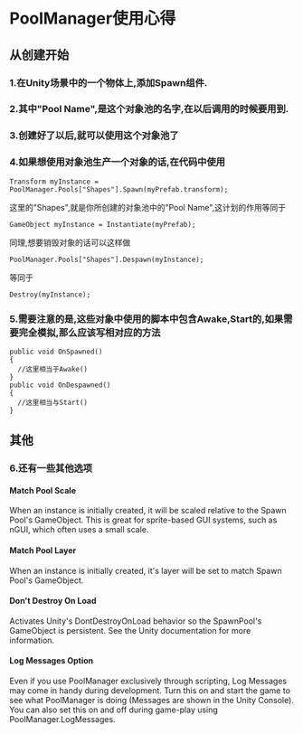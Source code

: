 # PoolManager使用心得


## 从创建开始

### 1.在Unity场景中的一个物体上,添加Spawn组件.

### 2.其中"Pool Name",是这个对象池的名字,在以后调用的时候要用到.

### 3.创建好了以后,就可以使用这个对象池了

### 4.如果想使用对象池生产一个对象的话,在代码中使用
```
Transform myInstance = PoolManager.Pools["Shapes"].Spawn(myPrefab.transform);
```
这里的"Shapes",就是你所创建的对象池中的"Pool Name",这计划的作用等同于
```
GameObject myInstance = Instantiate(myPrefab);
```
同理,想要销毁对象的话可以这样做
```
PoolManager.Pools["Shapes"].Despawn(myInstance);
```
等同于
```
Destroy(myInstance);
```

### 5.需要注意的是,这些对象中使用的脚本中包含Awake,Start的,如果需要完全模拟,那么应该写相对应的方法
```
public void OnSpawned()
{
  //这里相当于Awake()
}
public void OnDespawned()
{
  //这里相当与Start()
}
```

## 其他

### 6.还有一些其他选项
#### Match Pool Scale
When an instance is initially created, it will be scaled relative to the Spawn Pool's GameObject. This is great for sprite-based GUI systems, such as nGUI, which often uses a small scale.
#### Match Pool Layer
When an instance is initially created, it's layer will be set to match Spawn Pool's GameObject.
#### Don't Destroy On Load
Activates Unity's DontDestroyOnLoad behavior so the SpawnPool's GameObject is persistent. See the Unity documentation for more information.
#### Log Messages Option
Even if you use PoolManager exclusively through scripting, Log Messages may come in handy during development. Turn this on and start the game to see what PoolManager is doing (Messages are shown in the Unity Console). You can also set this on and off during game-play using PoolManager.LogMessages.
